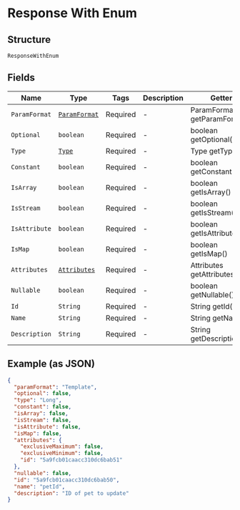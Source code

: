 
# Response With Enum

## Structure

`ResponseWithEnum`

## Fields

| Name | Type | Tags | Description | Getter | Setter |
|  --- | --- | --- | --- | --- | --- |
| `ParamFormat` | [`ParamFormat`](../../doc/models/param-format.md) | Required | - | ParamFormat getParamFormat() | setParamFormat(ParamFormat paramFormat) |
| `Optional` | `boolean` | Required | - | boolean getOptional() | setOptional(boolean optional) |
| `Type` | [`Type`](../../doc/models/type.md) | Required | - | Type getType() | setType(Type type) |
| `Constant` | `boolean` | Required | - | boolean getConstant() | setConstant(boolean constant) |
| `IsArray` | `boolean` | Required | - | boolean getIsArray() | setIsArray(boolean isArray) |
| `IsStream` | `boolean` | Required | - | boolean getIsStream() | setIsStream(boolean isStream) |
| `IsAttribute` | `boolean` | Required | - | boolean getIsAttribute() | setIsAttribute(boolean isAttribute) |
| `IsMap` | `boolean` | Required | - | boolean getIsMap() | setIsMap(boolean isMap) |
| `Attributes` | [`Attributes`](../../doc/models/attributes.md) | Required | - | Attributes getAttributes() | setAttributes(Attributes attributes) |
| `Nullable` | `boolean` | Required | - | boolean getNullable() | setNullable(boolean nullable) |
| `Id` | `String` | Required | - | String getId() | setId(String id) |
| `Name` | `String` | Required | - | String getName() | setName(String name) |
| `Description` | `String` | Required | - | String getDescription() | setDescription(String description) |

## Example (as JSON)

```json
{
  "paramFormat": "Template",
  "optional": false,
  "type": "Long",
  "constant": false,
  "isArray": false,
  "isStream": false,
  "isAttribute": false,
  "isMap": false,
  "attributes": {
    "exclusiveMaximum": false,
    "exclusiveMinimum": false,
    "id": "5a9fcb01caacc310dc6bab51"
  },
  "nullable": false,
  "id": "5a9fcb01caacc310dc6bab50",
  "name": "petId",
  "description": "ID of pet to update"
}
```

